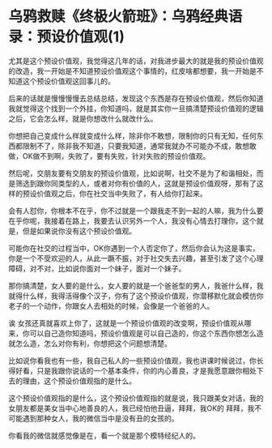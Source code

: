 # 乌鸦救赎《终极火箭班》：乌鸦经典语录：预设价值观(1)

尤其是这个预设价值观，我觉得这几年的话，对我进步最大的就是我的预设价值观的改造，我一开始是不知道预设价值观这个事情的，红皮啥都想要，我一开始是不知道这个预设价值观这回事儿的。

后来的话就是慢慢慢慢去总结总结，发现这个东西是存在预设价值观，然后你知道我就觉得这个找到一个外挂，你知道吗，就是其实你一旦搞清楚预设价值观的逻辑之后，它会怎么样，就是你想改什么就改什么。

你想把自己变成什么样就变成什么样，除非你不敢想，限制你的只有无知，任何东西都限制不了，除非我不知道，只要我知道，通常我就办不可能办不成，敢想敢做，OK做不到啊，失败了，要有失败，针对失败的预设价值观。

然后呢，交朋友要有交朋友的预设价值观，比如说啊，社交不是为了和谐相处，而是筛选到跟你同类型的人，或者对你有价值的人，这就是预设价值观呀，那有了这样的预设价值观之后，你在社交当中失败了，有人给你打起来。

会有人怼你，你根本不在乎，你不过就是一个跟我走不到一起的人嘛，我为什么要在乎你呢，我接着在路上，我要去认识另外一个人，我没有心情去打理你，这个就是，但是如果说你没有这个预设价值观。

可能你在社交的过程当中，OK你遇到一个人否定你了，然后你会认为这是事实，你是一个不受欢迎的人，从此一蹶不振，对于社交失去兴趣，甚至引发了这个心理障碍，对不对，比如说你面对一个妹子，面对一个妹子。

那你搞清楚，女人要的是什么，女人要的就是一个爸爸型的男人，我爸什么样，我就得什么样，我得活得像个汉子，你有了这个预设价值观，你潜移默化就会模仿你老子的一个动作，你跟女人去相处的时候，会像是一个爸爸的人。

诶 女孩还真就喜欢上你了，这就是一个预设价值观的改变啊，预设价值观从哪来，你可以自己造你知道吗，预设价值观是可以自己造的，你这个东西你想怎么造就怎么造，怎么对你有利，你想把这个问题想清楚。

比如说你看我也有一些，我自己私人的一些预设价值观，我也讲课时候说过，你长得好看，只是我跟你说话的一个基本条件，你的内心善良，才是我愿意跟你相处下去的理由，这个预设价值观指的是什么。

这个预设价值观指的是什么，这个预设价值观指的就是说，我只跟美女对话，我的女朋友都是美女当中心地善良的人，我已经怕他丑逼，拜拜，我OK的 拜拜，我不可能遇到那种女人，我的微信当中是没有丑的女孩的。

你看我的微信就感觉像是在，看一个就是那个模特经纪人的。